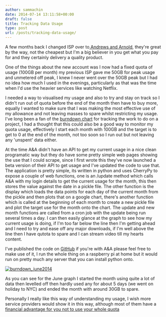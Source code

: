 ```yaml
---
author: sammachin
date: 2014-07-14 13:11:58+00:00
draft: false
title: Tracking Data Usage
type: post
url: /posts/tracking-data-usage/
---
```


A few months back I changed ISP over to[ Andrews and Arnold](http://aaisp.net/), they're great by the way, not the cheapest but I'm a big believer in you get what you pay for and they certainly delivery a quality product.

One of the things about the new account was I now had a fixed quota of usage (100GB per month) my previous ISP gave me 50GB for peak usage and unmetered off peak, I knew I never went over the 50GB peak but I had no idea how much I used in the evenings, particularly as that was the time when I'd use the heavier services like watching Netflix.

I needed a way to visualised my usage and also to try and stay on track so I didn't run out of quota before the end of the month then have to buy more, equally I wanted to make sure that I was making the most effective use of my allowance and not leaving masses to spare whilst restricting my usage. I've long been a fan of the [burndown chart](http://en.wikipedia.org/wiki/Burn_down_chart) for tracking the work to do on a project, I had a thought that this could also be a good way to monitor my quota usage, effectively I start each month with 100GB and the target is to get to 0 at the end of the month, not too soon so I run out but not leaving any 'unspent' data either.

At the time A&A didn't have an API to get my current usage in a nice clean programatic way but they do have some pretty simple web pages showing the use that I could scrape, since I first wrote this they've now launched a beta version of their API to get usage and I've updated the code to use that. The application is pretty simple, its written in python and uses CherryPy to expose a couple of web functions, one is an /update method which calls A&A with my login details to get the current usage for the month, this then stores the value against the date in a pickle file. The other function is the display which loads the data points for each day of the current month from the pickle and then plots that on a google chart, there's another function which is called at the beginning of each month to create a new pickle file and plot the target use for the month onto the chart. The update and new month functions are called from a cron job with the update being run several times a day. I can then easily glance at the graph to see how my current usage is doing, if I'm too far below the line then I'm getting ahead and I need to try and ease off any major downloads, if I'm well above the line then I have qutota to spare and I can stream video till my hearts content.

I've published the code on [GitHub](https://github.com/sammachin/databurndown) if you're with A&A please feel free to make use of it, I run the whole thing on a raspberry pi at home but it would run on pretty much any server that you can install python onto.

[![burndown_june2014](http://sammachin.com/wp-content/uploads/2014/07/burndown_june2014-300x252.png)
](http://sammachin.com/wp-content/uploads/2014/07/burndown_june2014.png)

As you can see for the June graph I started the month using quite a lot of data then levelled off then hardly used any for about 5 days (we went on holiday to NYC) and ended the month with around 30GB to spare.

Personally I really like this way of understanding my usage, I wish more service providers would show it in this way, although most of them have a [financial advantage for you not to use your whole quota](http://en.wikipedia.org/wiki/Breakage)